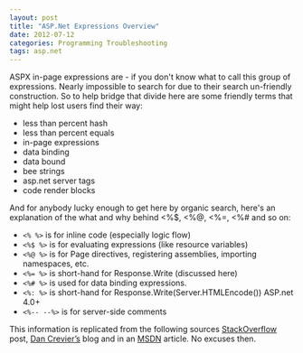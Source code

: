 ```yaml
---
layout: post
title: "ASP.Net Expressions Overview"
date: 2012-07-12
categories: Programming Troubleshooting
tags: asp.net
---
```


ASPX in-page expressions are - if you don't know what to call this group of expressions. Nearly impossible to search for due to their search un-friendly construction. So to help bridge that divide here are some friendly terms that might help lost users find their way:

* less than percent hash
* less than percent equals
* in-page expressions
* data binding
* data bound
* bee strings
* asp.net server tags
* code render blocks

And for anybody lucky enough to get here by organic search, here's an explanation of the what and why behind <%$, <%@, <%=, <%# and so on:

* `<% %>` is for inline code (especially logic flow)
* `<%$ %>` is for evaluating expressions (like resource variables)
* `<%@ %>` is for Page directives, registering assemblies, importing namespaces, etc.
* `<%= %>` is short-hand for Response.Write (discussed here)
* `<%# %>` is used for data binding expressions.
* `<%: %>` is short-hand for Response.Write(Server.HTMLEncode()) ASP.net 4.0+
* `<%-- --%>` is for server-side comments

This information is replicated from the following sources [StackOverflow][stackoverflow] post, [Dan Crevier’s][dancre] blog and in an [MSDN][d5bd1tad] article. No excuses then.

[stackoverflow]: http://stackoverflow.com/questions/957284/whats-the-deal
[dancre]: http://blogs.msdn.com/b/dancre/archive/2007/02/13/the-difference-between-lt-and-lt-in-asp-net.aspx
[d5bd1tad]: http://msdn.microsoft.com/en-us/library/d5bd1tad.aspx